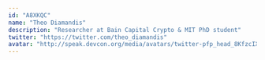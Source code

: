 ```yaml
---
id: "A8XKQC"
name: "Theo Diamandis"
description: "Researcher at Bain Capital Crypto & MIT PhD student"
twitter: "https://twitter.com/theo_diamandis"
avatar: "http://speak.devcon.org/media/avatars/twitter-pfp_head_8KfzcIX.png"
---
```

